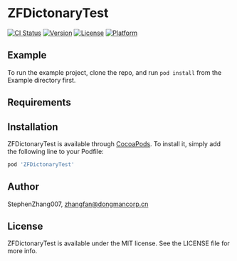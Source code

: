 # ZFDictonaryTest

[![CI Status](https://img.shields.io/travis/StephenZhang007/ZFDictonaryTest.svg?style=flat)](https://travis-ci.org/StephenZhang007/ZFDictonaryTest)
[![Version](https://img.shields.io/cocoapods/v/ZFDictonaryTest.svg?style=flat)](https://cocoapods.org/pods/ZFDictonaryTest)
[![License](https://img.shields.io/cocoapods/l/ZFDictonaryTest.svg?style=flat)](https://cocoapods.org/pods/ZFDictonaryTest)
[![Platform](https://img.shields.io/cocoapods/p/ZFDictonaryTest.svg?style=flat)](https://cocoapods.org/pods/ZFDictonaryTest)

## Example

To run the example project, clone the repo, and run `pod install` from the Example directory first.

## Requirements

## Installation

ZFDictonaryTest is available through [CocoaPods](https://cocoapods.org). To install
it, simply add the following line to your Podfile:

```ruby
pod 'ZFDictonaryTest'
```

## Author

StephenZhang007, zhangfan@dongmancorp.cn

## License

ZFDictonaryTest is available under the MIT license. See the LICENSE file for more info.
